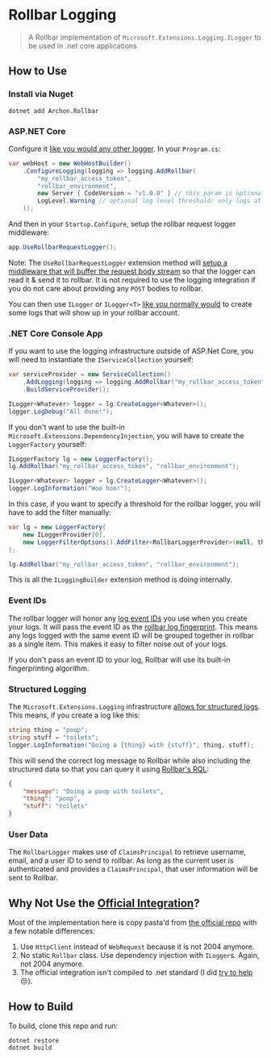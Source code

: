 # Rollbar Logging

> A Rollbar implementation of `Microsoft.Extensions.Logging.ILogger` to be used in .net core applications

## How to Use

### Install via Nuget

```
dotnet add Archon.Rollbar
```

### ASP.NET Core

Configure it [like you would any other logger](https://docs.microsoft.com/en-us/aspnet/core/fundamentals/logging). In your `Program.cs`:

```cs
var webHost = new WebHostBuilder()
	.ConfigureLogging(logging => logging.AddRollbar(
		"my_rollbar_access_token",
		"rollbar_environment",
		new Server { CodeVersion = "v1.0.0" } // this param is optional
		LogLevel.Warning // optional log level threshold: only logs at this level or higher will be sent to rollbar (e.g. Warning, Error, Critical)
	));
```

And then in your `Startup.Configure`, setup the rollbar request logger middleware:

```cs
app.UseRollbarRequestLogger();
```

Note: The `UseRollbarRequestLogger` extension method will [setup a middleware that will buffer the request body stream](https://stackoverflow.com/a/31395692/316108) so that the logger can read it & send it to rollbar. It is not required to use the logging integration if you do not care about providing any `POST` bodies to rollbar.

You can then use `ILogger` or `ILogger<T>` [like you normally would](https://docs.microsoft.com/en-us/aspnet/core/fundamentals/logging#how-to-create-logs) to create some logs that will show up in your rollbar account.

### .NET Core Console App

If you want to use the logging infrastructure outside of ASP.Net Core, you will need to instantiate the `IServiceCollection` yourself:

```cs
var serviceProvider = new ServiceCollection()
	.AddLogging(logging => logging.AddRollbar("my_rollbar_access_token", "rollbar_environment"))
	.BuildServiceProvider();

ILogger<Whatever> logger = lg.CreateLogger<Whatever>();
logger.LogDebug("All done!");
```

If you don't want to use the built-in `Microsoft.Extensions.DependencyInjection`, you will have to create the `LoggerFactory` yourself:

```cs
ILoggerFactory lg = new LoggerFactory();
lg.AddRollbar("my_rollbar_access_token", "rollbar_environment");

ILogger<Whatever> logger = lg.CreateLogger<Whatever>();
logger.LogInformation("Woo hoo!");
```

In this case, if you want to specify a threshold for the rollbar logger, you will have to add the filter manually:

```cs
var lg = new LoggerFactory(
	new ILoggerProvider[0],
	new LoggerFilterOptions().AddFilter<RollbarLoggerProvider>(null, threshold)
);

lg.AddRollbar("my_rollbar_access_token", "rollbar_environment");
```

This is all the `ILoggingBuilder` extension method is doing internally.

### Event IDs

The rollbar logger will honor any [log event IDs](https://docs.microsoft.com/en-us/aspnet/core/fundamentals/logging#log-event-id) you use when you create your logs. It will pass the event ID as the [rollbar log fingerprint](https://rollbar.com/docs/custom-grouping/#fingerprint). This means any logs logged with the same event ID will be grouped together in rollbar as a single item. This makes it easy to filter noise out of your logs.

If you don't pass an event ID to your log, Rollbar will use its built-in fingerprinting algorithm.

### Structured Logging

The `Microsoft.Extensions.Logging` infrastructure [allows for structured logs](https://docs.microsoft.com/en-us/aspnet/core/fundamentals/logging#log-message-format-string). This means, if you create a log like this:

```cs
string thing = "poop";
string stuff = "toilets";
logger.LogInformation("Doing a {thing} with {stuff}", thing, stuff);
```

This will send the correct log message to Rollbar while also including the structured data so that you can query it using [Rollbar's RQL](https://rollbar.com/docs/rql/):

```json
{
	"message": "Doing a poop with toilets",
	"thing": "poop",
	"stuff": "toilets"
}
```

### User Data

The `RollbarLogger` makes use of `ClaimsPrincipal` to retrieve username, email, and a user ID to send to rollbar. As long as the current user is authenticated and provides a `ClaimsPrincipal`, that user information will be sent to Rollbar.

## Why Not Use the [Official Integration](https://github.com/rollbar/Rollbar.NET)?

Most of the implementation here is copy pasta'd from [the official repo](https://github.com/rollbar/Rollbar.NET) with a few notable differences:

1. Use `HttpClient` instead of `WebRequest` because it is not 2004 anymore.
2. No static `Rollbar` class. Use dependency injection with `ILogger`s. Again, not 2004 anymore.
3. The official integration isn't compiled to .net standard (I did [try to help](https://github.com/rollbar/Rollbar.NET/pull/26) 😒).

## How to Build

To build, clone this repo and run:

```
dotnet restore
dotnet build
```
